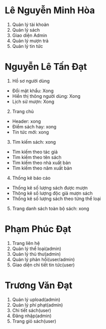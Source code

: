 # Lê Nguyễn Minh Hòa

1. Quản lý tài khoản
2. Quản lý sách
3. Giao diện Admin
4. Quản lý mượn trả
5. Quản lý tin tức

# Nguyễn Lê Tấn Đạt

1. Hồ sơ người dùng
  - Đổi mật khẩu: Xong
  - Hiển thị thông người dùng: Xong
  - Lịch sử mượn: Xong
2. Trang chủ
  - Header: xong
  - Điểm sách hay: xong
  - Tin tức mới: xong
3. Tìm kiếm sách: xong
  - Tìm kiếm theo tác giả
  - Tìm kiếm theo tên sách
  - Tìm kiếm theo nhà xuất bản
  - Tìm kiếm theo năm xuất bản
4. Thống kê báo cáo
  - Thống kê số lượng sách được mượn
  - Thông kê số lượng độc giả mượn sách
  - Thống kê số lượng sách theo từng thể loại
5. Trang danh sách toàn bộ sách: xong

# Phạm Phúc Đạt

1. Trang liên hệ
2. Quản lý thể loại(admin)
3. Quản lý thủ thư(admin)
4. Quản lý phản hồi(user/admin)
5. Giao diện chi tiết tin tức(user)

# Trương Văn Đạt

1. Quản lý upload(admin)
2. Quản lý phí phạt(admin)
3. Chi tiết sách(user)
4. Đăng nhập(admin)
5. Trang giỏ sách(user)
